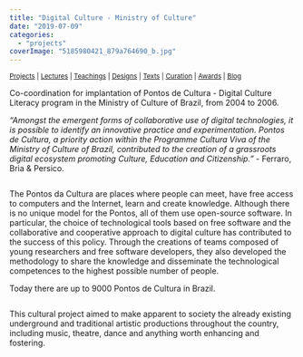 ```yaml
---
title: "Digital Culture - Ministry of Culture"
date: "2019-07-09"
categories: 
  - "projects"
coverImage: "5185980421_879a764690_b.jpg"
---
```


<small>[Projects](../projects.html) | [Lectures](../lectures.html) | [Teachings](../teachings.html) | [Designs](../designs.html) | [Texts](../texts.html) | [Curation](../curation.html) | [Awards](../awards.html) | <a href="https://readruiz.medium.com/" target="_blank">Blog</a></small>

Co-coordination for implantation of Pontos de Cultura - Digital Culture Literacy program in the Ministry of Culture of Brazil, from 2004 to 2006.

_“Amongst the emergent forms of collaborative use of digital technologies, it is possible to identify an innovative practice and experimentation. Pontos de Cultura, a priority action within the Programme Cultura Viva of the Ministry of Culture of Brazil, contributed to the creation of a grassroots digital ecosystem promoting Culture, Education and Citizenship.”_ - Ferraro, Bria & Persico.

<img src="images/dsc00870-1024x768.jpg" alt="" />

The Pontos da Cultura are places where people can meet, have free access to computers and the Internet, learn and create knowledge. Although there is no unique model for the Pontos, all of them use open-source software. In particular, the choice of technological tools based on free software and the collaborative and cooperative approach to digital culture has contributed to the success of this policy. Through the creations of teams composed of young researchers and free software developers, they also developed the methodology to share the knowledge and disseminate the technological competences to the highest possible number of people.

Today there are up to 9000 Pontos de Cultura in Brazil.

<img src="images/dsc00968-1024x768.jpg" alt="" />

This cultural project aimed to make apparent to society the already existing underground and traditional artistic productions throughout the country, including music, theatre, dance and anything worth enhancing and fostering.

<img src="images/dsc05251-1024x768.jpg" alt="" />
